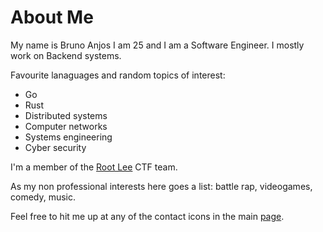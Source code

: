# About Me


My name is Bruno Anjos I am 25 and I am a Software Engineer. I mostly
work on Backend systems.

Favourite lanaguages and random topics of interest:
- Go
- Rust
- Distributed systems
- Computer networks
- Systems engineering
- Cyber security

I'm a member of the [Root Lee](https://ctftime.org/team/112556) CTF team.

As my non professional interests here goes a list: battle rap, videogames, comedy, music.

Feel free to hit me up at any of the contact icons in the main [page](/).
